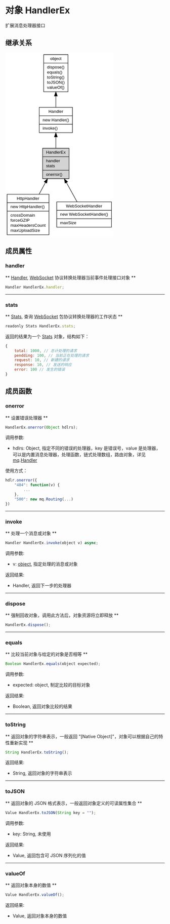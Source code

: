 # 对象 HandlerEx
扩展消息处理器接口

## 继承关系
<div class="inherits"><svg width="256pt" height="436pt" viewBox="0.00 0.00 255.62 436.00" xmlns="http://www.w3.org/2000/svg" xmlns:xlink="http://www.w3.org/1999/xlink">
<g id="graph0" class="graph" transform="scale(1 1) rotate(0) translate(4 432)">
<title>%0</title>
<polygon fill="#ffffff" stroke="transparent" points="-4,4 -4,-432 251.6235,-432 251.6235,4 -4,4"/>
<!-- object -->
<g id="node1" class="node">
<title>object</title>
<g id="a_node1"><a xlink:href="object.md" xlink:title="object">
<polygon fill="#ffffff" stroke="#000000" points="86.842,-339.5 86.842,-427.5 144.505,-427.5 144.505,-339.5 86.842,-339.5"/>
<text text-anchor="middle" x="115.6735" y="-414.5" font-family="Helvetica,sans-Serif" font-size="10.00" fill="#000000">object</text>
<polyline fill="none" stroke="#000000" points="86.842,-407.5 144.505,-407.5 "/>
<text text-anchor="start" x="94.842" y="-394.5" font-family="Helvetica,sans-Serif" font-size="10.00" fill="#000000">dispose()</text>
<text text-anchor="start" x="94.842" y="-382.5" font-family="Helvetica,sans-Serif" font-size="10.00" fill="#000000">equals()</text>
<text text-anchor="start" x="94.842" y="-370.5" font-family="Helvetica,sans-Serif" font-size="10.00" fill="#000000">toString()</text>
<text text-anchor="start" x="94.842" y="-358.5" font-family="Helvetica,sans-Serif" font-size="10.00" fill="#000000">toJSON()</text>
<text text-anchor="start" x="94.842" y="-346.5" font-family="Helvetica,sans-Serif" font-size="10.00" fill="#000000">valueOf()</text>
</a>
</g>
</g>
<!-- Handler -->
<g id="node2" class="node">
<title>Handler</title>
<g id="a_node2"><a xlink:href="Handler.md" xlink:title="Handler">
<polygon fill="#ffffff" stroke="#000000" points="76.285,-242.5 76.285,-302.5 155.062,-302.5 155.062,-242.5 76.285,-242.5"/>
<text text-anchor="middle" x="115.6735" y="-289.5" font-family="Helvetica,sans-Serif" font-size="10.00" fill="#000000">Handler</text>
<polyline fill="none" stroke="#000000" points="76.285,-282.5 155.062,-282.5 "/>
<text text-anchor="start" x="84.285" y="-269.5" font-family="Helvetica,sans-Serif" font-size="10.00" fill="#000000">new Handler()</text>
<polyline fill="none" stroke="#000000" points="76.285,-262.5 155.062,-262.5 "/>
<text text-anchor="start" x="84.285" y="-249.5" font-family="Helvetica,sans-Serif" font-size="10.00" fill="#000000">invoke()</text>
</a>
</g>
</g>
<!-- object&#45;&gt;Handler -->
<g id="edge1" class="edge">
<title>object-&gt;Handler</title>
<path fill="none" stroke="#000000" d="M115.6735,-329.0719C115.6735,-319.9417 115.6735,-310.7729 115.6735,-302.5542"/>
<polygon fill="#000000" stroke="#000000" points="112.1736,-329.3109 115.6735,-339.3109 119.1736,-329.311 112.1736,-329.3109"/>
</g>
<!-- HandlerEx -->
<g id="node3" class="node">
<title>HandlerEx</title>
<g id="a_node3"><a xlink:title="HandlerEx">
<polygon fill="#d3d3d3" stroke="#000000" points="84.3375,-133.5 84.3375,-205.5 147.0095,-205.5 147.0095,-133.5 84.3375,-133.5"/>
<text text-anchor="middle" x="115.6735" y="-192.5" font-family="Helvetica,sans-Serif" font-size="10.00" fill="#000000">HandlerEx</text>
<polyline fill="none" stroke="#000000" points="84.3375,-185.5 147.0095,-185.5 "/>
<text text-anchor="start" x="92.3375" y="-172.5" font-family="Helvetica,sans-Serif" font-size="10.00" fill="#000000">handler</text>
<text text-anchor="start" x="92.3375" y="-160.5" font-family="Helvetica,sans-Serif" font-size="10.00" fill="#000000">stats</text>
<polyline fill="none" stroke="#000000" points="84.3375,-153.5 147.0095,-153.5 "/>
<text text-anchor="start" x="92.3375" y="-140.5" font-family="Helvetica,sans-Serif" font-size="10.00" fill="#000000">onerror()</text>
</a>
</g>
</g>
<!-- Handler&#45;&gt;HandlerEx -->
<g id="edge2" class="edge">
<title>Handler-&gt;HandlerEx</title>
<path fill="none" stroke="#000000" d="M115.6735,-232.3647C115.6735,-223.5502 115.6735,-214.2682 115.6735,-205.6227"/>
<polygon fill="#000000" stroke="#000000" points="112.1736,-232.4312 115.6735,-242.4312 119.1736,-232.4313 112.1736,-232.4312"/>
</g>
<!-- HttpHandler -->
<g id="node4" class="node">
<title>HttpHandler</title>
<g id="a_node4"><a xlink:href="HttpHandler.md" xlink:title="HttpHandler">
<polygon fill="#ffffff" stroke="#000000" points="0,-.5 0,-96.5 99.347,-96.5 99.347,-.5 0,-.5"/>
<text text-anchor="middle" x="49.6735" y="-83.5" font-family="Helvetica,sans-Serif" font-size="10.00" fill="#000000">HttpHandler</text>
<polyline fill="none" stroke="#000000" points="0,-76.5 99.347,-76.5 "/>
<text text-anchor="start" x="8" y="-63.5" font-family="Helvetica,sans-Serif" font-size="10.00" fill="#000000">new HttpHandler()</text>
<polyline fill="none" stroke="#000000" points="0,-56.5 99.347,-56.5 "/>
<text text-anchor="start" x="8" y="-43.5" font-family="Helvetica,sans-Serif" font-size="10.00" fill="#000000">crossDomain</text>
<text text-anchor="start" x="8" y="-31.5" font-family="Helvetica,sans-Serif" font-size="10.00" fill="#000000">forceGZIP</text>
<text text-anchor="start" x="8" y="-19.5" font-family="Helvetica,sans-Serif" font-size="10.00" fill="#000000">maxHeadersCount</text>
<text text-anchor="start" x="8" y="-7.5" font-family="Helvetica,sans-Serif" font-size="10.00" fill="#000000">maxUploadSize</text>
</a>
</g>
</g>
<!-- HandlerEx&#45;&gt;HttpHandler -->
<g id="edge3" class="edge">
<title>HandlerEx-&gt;HttpHandler</title>
<path fill="none" stroke="#000000" d="M91.0777,-124.4078C86.1784,-115.4257 81.0143,-105.9581 76.0578,-96.8713"/>
<polygon fill="#000000" stroke="#000000" points="88.0101,-126.093 95.8713,-133.196 94.1554,-122.741 88.0101,-126.093"/>
</g>
<!-- WebSocketHandler -->
<g id="node5" class="node">
<title>WebSocketHandler</title>
<g id="a_node5"><a xlink:href="WebSocketHandler.md" xlink:title="WebSocketHandler">
<polygon fill="#ffffff" stroke="#000000" points="117.7235,-18.5 117.7235,-78.5 247.6235,-78.5 247.6235,-18.5 117.7235,-18.5"/>
<text text-anchor="middle" x="182.6735" y="-65.5" font-family="Helvetica,sans-Serif" font-size="10.00" fill="#000000">WebSocketHandler</text>
<polyline fill="none" stroke="#000000" points="117.7235,-58.5 247.6235,-58.5 "/>
<text text-anchor="start" x="125.7235" y="-45.5" font-family="Helvetica,sans-Serif" font-size="10.00" fill="#000000">new WebSocketHandler()</text>
<polyline fill="none" stroke="#000000" points="117.7235,-38.5 247.6235,-38.5 "/>
<text text-anchor="start" x="125.7235" y="-25.5" font-family="Helvetica,sans-Serif" font-size="10.00" fill="#000000">maxSize</text>
</a>
</g>
</g>
<!-- HandlerEx&#45;&gt;WebSocketHandler -->
<g id="edge4" class="edge">
<title>HandlerEx-&gt;WebSocketHandler</title>
<path fill="none" stroke="#000000" d="M140.6438,-124.4044C149.0943,-109.143 158.3206,-92.4806 165.9704,-78.6653"/>
<polygon fill="#000000" stroke="#000000" points="137.558,-122.7521 135.7757,-133.196 143.6818,-126.1431 137.558,-122.7521"/>
</g>
</g>
</svg></div>

## 成员属性
        
### handler
** [Handler](Handler.md), [WebSocket](WebSocket.md) 协议转换处理器当前事件处理接口对象 **

```JavaScript
Handler HandlerEx.handler;
```

--------------------------
### stats
** [Stats](Stats.md), 查询 [WebSocket](WebSocket.md) 包协议转换处理器的工作状态 **

```JavaScript
readonly Stats HandlerEx.stats;
```

返回的结果为一个 [Stats](Stats.md) 对象，结构如下：

```JavaScript
{
    total: 1000, // 总计处理的请求
    pendding: 100, // 当前正在处理的请求
    request: 10, // 新建的请求
    response: 10, // 发送的响应
    error: 100 // 发生的错误
}
```

## 成员函数
        
### onerror
** 设置错误处理器 **

```JavaScript
HandlerEx.onerror(Object hdlrs);
```

调用参数:
* hdlrs: Object, 指定不同的错误的处理器，key 是错误号，value 是处理器，可以是内置消息处理器，处理函数，链式处理数组，路由对象，详见 [mq](../../module/ifs/mq.md).[Handler](Handler.md)

使用方式：

```JavaScript
hdlr.onerror({
    "404": function(v) {
        ...
    },
    "500": new mq.Routing(...)
})
```

--------------------------
### invoke
** 处理一个消息或对象 **

```JavaScript
Handler HandlerEx.invoke(object v) async;
```

调用参数:
* v: [object](object.md), 指定处理的消息或对象

返回结果:
* Handler, 返回下一步的处理器

--------------------------
### dispose
** 强制回收对象，调用此方法后，对象资源将立即释放 **

```JavaScript
HandlerEx.dispose();
```

--------------------------
### equals
** 比较当前对象与给定的对象是否相等 **

```JavaScript
Boolean HandlerEx.equals(object expected);
```

调用参数:
* expected: object, 制定比较的目标对象

返回结果:
* Boolean, 返回对象比较的结果

--------------------------
### toString
** 返回对象的字符串表示，一般返回 "[Native Object]"，对象可以根据自己的特性重新实现 **

```JavaScript
String HandlerEx.toString();
```

返回结果:
* String, 返回对象的字符串表示

--------------------------
### toJSON
** 返回对象的 JSON 格式表示，一般返回对象定义的可读属性集合 **

```JavaScript
Value HandlerEx.toJSON(String key = "");
```

调用参数:
* key: String, 未使用

返回结果:
* Value, 返回包含可 JSON 序列化的值

--------------------------
### valueOf
** 返回对象本身的数值 **

```JavaScript
Value HandlerEx.valueOf();
```

返回结果:
* Value, 返回对象本身的数值


